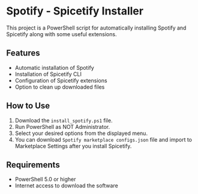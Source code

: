 # Spotify - Spicetify Installer

This project is a PowerShell script for automatically installing Spotify and Spicetify along with some useful extensions.

## Features

- Automatic installation of Spotify
- Installation of Spicetify CLI
- Configuration of Spicetify extensions
- Option to clean up downloaded files

## How to Use

1. Download the `install_spotify.ps1` file.
2. Run PowerShell as NOT Administrator.
3. Select your desired options from the displayed menu.
4. You can download `Spotify marketplace configs.json` file and import to Marketplace Settings after you install Spicetify.

## Requirements
- PowerShell 5.0 or higher
- Internet access to download the software

